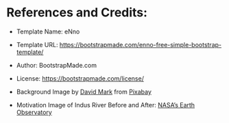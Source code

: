 
# References and Credits:
* Template Name: eNno
* Template URL: https://bootstrapmade.com/enno-free-simple-bootstrap-template/
* Author: BootstrapMade.com
* License: https://bootstrapmade.com/license/

* Background Image by <a href="https://pixabay.com/users/12019-12019/?utm_source=link-attribution&amp;utm_medium=referral&amp;utm_campaign=image&amp;utm_content=92351">David Mark</a> from <a href="https://pixabay.com//?utm_source=link-attribution&amp;utm_medium=referral&amp;utm_campaign=image&amp;utm_content=92351">Pixabay</a>
* Motivation Image of Indus River Before and After: <a href= "https://earthobservatory.nasa.gov/images/150279/devastating-floods-in-pakistan"> NASA’s Earth Observatory </a>